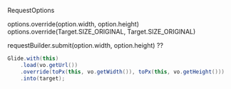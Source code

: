 


RequestOptions

options.override(option.width, option.height)
options.override(Target.SIZE_ORIGINAL, Target.SIZE_ORIGINAL)


requestBuilder.submit(option.width, option.height) ??


```java
Glide.with(this)  
	.load(vo.getUrl())  
    .override(toPx(this, vo.getWidth()), toPx(this, vo.getHeight()))
    .into(target);
```
<!--stackedit_data:
eyJoaXN0b3J5IjpbLTEzOTE3MzU2ODcsLTkwODIxNTA2MCwtNT
gxODkwOF19
-->